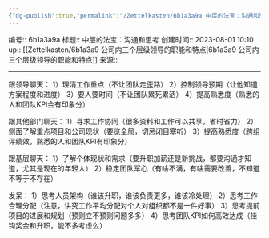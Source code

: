 ```yaml
---
{"dg-publish":true,"permalink":"/Zettelkasten/6b1a3a9a 中层的法宝：沟通和思考/","dgPassFrontmatter":true}
---
```


编号:: 6b1a3a9a
标题:: 中层的法宝：沟通和思考
创建时间:: 2023-08-01 10:10
up:: [[Zettelkasten/6b1a3a9 公司内三个层级领导的职能和特点\|6b1a3a9 公司内三个层级领导的职能和特点]]
来源:: 

---
跟领导聊天：
1）理清工作重点（不让团队走歪路）
2）控制领导预期（让他知道方案程度和进度）
3）要人要时间（不让团队累死累活）
4）提高熟悉度（熟悉的人和团队KPI会有印象分）

跟其他部门聊天：
1）寻求工作协同（很多资料和工作可以共享，省时省力）
2）侧面了解重点项目和公司现状（要览全局，切忌闭目塞听）
3）提高熟悉度（跨组评绩效，熟悉的人和团队KPI有印象分）

跟基层聊天：
1）了解个体现状和需求（要升职加薪还是新挑战，都要沟通才知道，尤其是现在的年轻人）
2）稳定团队军心（有啥不满，有啥需要改善，不知道不等于不存在）

发呆：
1）思考人员架构（谁该升职，谁该负责更多，谁该冷处理）
2）思考工作合理分配（注意，讲究工作平均分配对个人对组织都不是一件好事）
3）思考提前项目的进展和规划（预则立不预则问题多多）
4）思考团队KPI如何高效达成（挂钩奖金和升职，能不多考虑么）